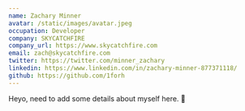 ```yaml
---
name: Zachary Minner
avatar: /static/images/avatar.jpeg
occupation: Developer
company: SKYCATCHFIRE
company_url: https://www.skycatchfire.com
email: zach@skycatchfire.com
twitter: https://twitter.com/minner_zachary
linkedin: https://www.linkedin.com/in/zachary-minner-877371118/
github: https://github.com/1forh
---
```


Heyo, need to add some details about myself here. 🚧
